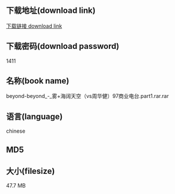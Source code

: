 ## 下载地址(download link)
[下载链接 download link](https://voluble-croquembouche-d321dc.netlify.app/?s=beyond-beyond_-_%E9%9B%BE%2B%E6%B5%B7%E9%98%94%E5%A4%A9%E7%A9%BA%EF%BC%88vs%E5%91%A8%E5%8D%8E%E5%81%A5%EF%BC%8997%E5%95%86%E4%B8%9A%E7%94%B5%E5%8F%B0.part1.rar)

## 下载密码(download password)
1411

## 名称(book name)
beyond-beyond_-_雾+海阔天空（vs周华健）97商业电台.part1.rar.rar

## 语言(language)
chinese

## MD5


## 大小(filesize)
47.7 MB

